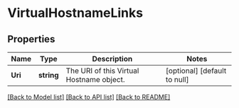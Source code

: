# VirtualHostnameLinks

## Properties
Name | Type | Description | Notes
------------ | ------------- | ------------- | -------------
**Uri** | **string** | The URI of this Virtual Hostname object. | [optional] [default to null]

[[Back to Model list]](../README.md#documentation-for-models) [[Back to API list]](../README.md#documentation-for-api-endpoints) [[Back to README]](../README.md)

